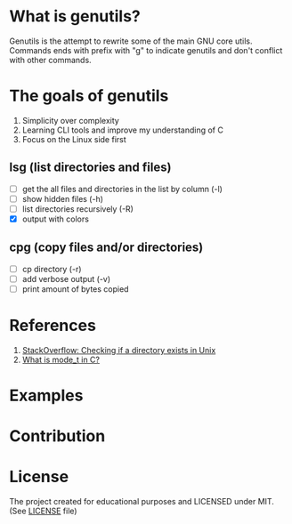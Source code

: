 # What is genutils?

Genutils is the attempt to rewrite some of the main GNU core utils.
Commands ends with prefix with "g" to indicate genutils and don't conflict with other commands.

# The goals of genutils

1. Simplicity over complexity
2. Learning CLI tools and improve my understanding of C
3. Focus on the Linux side first

## lsg (list directories and files)

- [ ] get the all files and directories in the list by column (-l)
- [ ] show hidden files (-h)
- [ ] list directories recursively (-R)
- [x] output with colors

## cpg (copy files and/or directories)

- [ ] cp directory (-r)
- [ ] add verbose output (-v)
- [ ] print amount of bytes copied

# References

1. [StackOverflow: Checking if a directory exists in Unix](https://stackoverflow.com/questions/3828192/checking-if-a-directory-exists-in-unix-system-call)
2. [What is mode_t in C?](https://jameshfisher.com/2017/02/24/what-is-mode_t/)

# Examples

# Contribution



# License

The project created for educational purposes and LICENSED under MIT. (See [LICENSE](LICENSE) file)